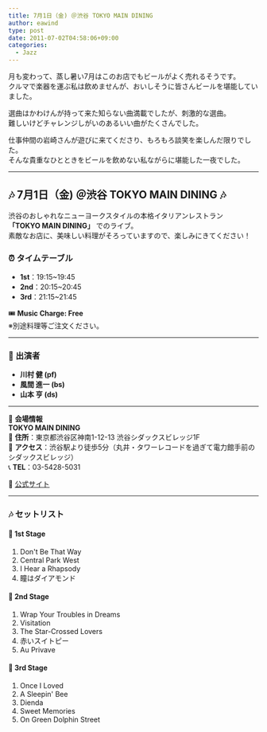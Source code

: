 ```yaml
---
title: 7月1日（金) ＠渋谷 TOKYO MAIN DINING
author: eawind
type: post
date: 2011-07-02T04:58:06+09:00
categories:
  - Jazz
---
```

月も変わって、蒸し暑い7月はこのお店でもビールがよく売れるそうです。  
クルマで楽器を運ぶ私は飲めませんが、おいしそうに皆さんビールを堪能していました。

選曲はかわけんが持って来た知らない曲満載でしたが、刺激的な選曲。  
難しいけどチャレンジしがいのあるいい曲がたくさんでした。

仕事仲間の岩崎さんが遊びに来てくださり、もろもろ談笑を楽しんだ限りでした。  
そんな貴重なひとときをビールを飲めない私ながらに堪能した一夜でした。

---

## **🎶 7月1日（金) ＠渋谷 TOKYO MAIN DINING 🎶**

渋谷のおしゃれなニューヨークスタイルの本格イタリアンレストラン  
**「TOKYO MAIN DINING」** でのライブ。  
素敵なお店に、美味しい料理がそろっていますので、楽しみにきてください！

### ⏰ **タイムテーブル**
- **1st**：19:15~19:45  
- **2nd**：20:15~20:45  
- **3rd**：21:15~21:45  

🎟️ **Music Charge: Free**  
※別途料理等ご注文ください。

---

### 🎵 **出演者**
- **川村 健 (pf)**
- **風間 進一 (bs)**
- **山本 亨 (ds)**

---

📍 **会場情報**  
**TOKYO MAIN DINING**  
📌 **住所**：東京都渋谷区神南1-12-13 渋谷シダックスビレッジ1F  
🚶 **アクセス**：渋谷駅より徒歩5分（丸井・タワーレコードを過ぎて電力館手前のシダックスビレッジ）  
📞 **TEL**：03-5428-5031  

🔗 [公式サイト](http://www.shidax.co.jp/tmd/)  

---

### 🎶 **セットリスト**
#### 🎵 **1st Stage**
1. Don't Be That Way  
2. Central Park West  
3. I Hear a Rhapsody  
4. 瞳はダイアモンド  

#### 🎵 **2nd Stage**
1. Wrap Your Troubles in Dreams  
2. Visitation  
3. The Star-Crossed Lovers  
4. 赤いスイトピー  
5. Au Privave  

#### 🎵 **3rd Stage**
1. Once I Loved  
2. A Sleepin' Bee  
3. Dienda  
4. Sweet Memories  
5. On Green Dolphin Street  
